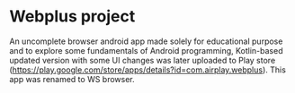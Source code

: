 # Webplus project
An uncomplete browser android app made solely for educational purpose and to explore some fundamentals of Android programming, Kotlin-based updated version with some UI changes was later uploaded to Play store (https://play.google.com/store/apps/details?id=com.airplay.webplus).
This app was renamed to WS browser.
